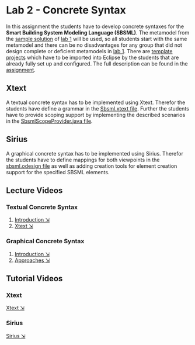 # Lab 2 - Concrete Syntax
In this assignment the students have to develop concrete syntaxes for the **Smart Building System Modeling Language (SBSML)**. The metamodel from the [sample solution](../lab1/sample_solution) of [lab 1](../lab1) will be used, so all students start with the same metamodel and there can be no disadvantages for any group that did not design complete or deficient metamodels in [lab 1](../lab1). There are [template projects](./template) which have to be imported into Eclipse by the students that are already fully set up and configured. The full description can be found in the [assignment](./assignment.pdf).

## Xtext
A textual concrete syntax has to be implemented using Xtext. Therefor the students have define a grammar in the [Sbsml.xtext file](./template/sbsml.xtext/src/at/ac/tuwien/big/Sbsml.xtext). Further the students have to provide scoping support by implementing the described scenarios in the [SbsmlScopeProvider.java file](./template/sbsml.xtext/src/at/ac/tuwien/big/scoping/SbsmlScopeProvider.java).

## Sirius
A graphical concrete syntax has to be implemented using Sirius. Therefor the students have to define mappings for both viewpoints in the [sbsml.odesign file](./template/sbsml.design/description/sbsml.odesign) as well as adding creation tools for element creation support for the specified SBSML elements.

## Lecture Videos
### Textual Concrete Syntax
1. [Introduction ⇲](https://youtu.be/nQVhs818dfs)
2. [Xtext ⇲](https://youtu.be/QkGjnVhZVRg)

### Graphical Concrete Syntax
1. [Introduction ⇲](https://youtu.be/DHyMcpzyFeU)
2. [Approaches ⇲](https://youtu.be/Xa6JHqzM6F0)


## Tutorial Videos
### Xtext
[Xtext ⇲](https://www.youtube.com/watch?v=EKpqPX5tcn0&ab_channel=DominikBork)

### Sirius
[Sirius ⇲](https://www.youtube.com/watch?v=R5fCANLQbhY&ab_channel=DominikBork)